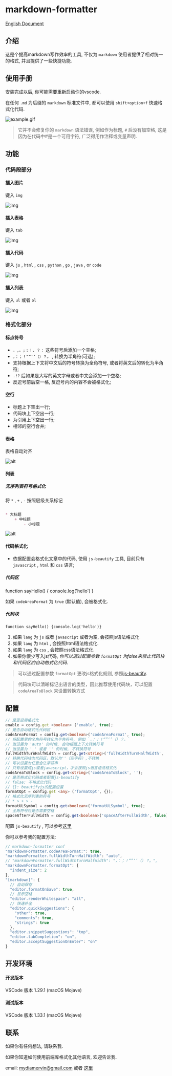 # markdown-formatter

[English Document](./README.md)

## 介绍

这是个提高markdown写作效率的工具, 不仅为 `markdown` 使用者提供了相对统一的格式, 并且提供了一些快捷功能. 

## 使用手册

安装完成以后, 你可能需要重新启动你的vscode. 

在任何 `.md` 为后缀的 `markdown` 标准文件中, 都可以使用 `shift+option+f` 快速格式化代码. 

![example.gif](https://raw.githubusercontent.com/sumnow/markdown-formatter/master/images/example.gif)

> 它并不会修复你的 `markdown` 语法错误, 例如作为标题, `#` 后没有加空格, 这是因为在代码中#是一个可用字符, 广泛得用作注释或变量声明. 

## 功能

### 代码段部分

#### 插入图片

键入 `img` 

![img](./images/example-img.gif)

#### 插入表格

键入 `tab` 

![img](./images/example-tab.gif)

#### 插入代码

键入 `js` , `html` , `css` , `python` , `go` , `java` , or `code` 

![img](./images/example-code.gif)

#### 插入列表

键入 `ul` 或者 `ol` 

![img](./images/example-list.gif)

### 格式化部分

#### 标点符号

* `，,。;；！、？：` 这些符号后添加一个空格; 
* `，：；！“”‘’（）？。` , 转换为半角符(可选); 
* 支持根据上下文将中文后的符号转换为全角符号, 或者将英文后的转化为半角符; 
* `.!?` 后如果是大写的英文字母或者中文会添加一个空格; 
* 反逗号前后空一格, 反逗号内的内容不会被格式化; 

#### 空行

* 标题上下空出一行; 
* 代码块上下空出一行; 
* 为引用上下空出一行; 
* 相邻的空行合并; 

#### 表格

表格自动对齐

![alt](./images/example-tab_format.gif)

#### 列表

##### 无序列表符号格式化

将 `*` , `+` , `-` 按照层级关系标记

``` markdown

* 大标题
    + 中标题
        - 小标题

```

![alt](./images/example-list_format.gif)

#### 代码格式化

* 依据配置会格式化文章中的代码, 使用 `js-beautify` 工具, 目前只有 `javascript` , `html` 和 `css` 语言; 

##### 代码区

function sayHello() {
  console.log('hello')
}

如果 `codeAreaFormat` 为 `true` (默认值), 会被格式化. 

##### 代码块

``` lang
function sayHello() {console.log('hello')}
```

1. 如果 `lang` 为 `js` 或者 `javascript` 或者为空, 会按照js语法格式化 
2. 如果 `lang` 为 `html` , 会按照html语法格式化. 
3. 如果 `lang` 为 `css` , 会按照css语法格式化. 
4. 如果你很少写入js代码, *你可以通过配置参数 `formatOpt` 为false来禁止代码块和代码区的自动格式化代码*. 

> 可以通过配置参数 `formatOpt` 更改js格式化规则, 参照[js-beautify](https://github.com/beautify-web/js-beautify).

> 代码块可以清晰标记出语言的类型，因此推荐使用代码块，可以配置 `codeAreaToBlock` 来设置转换方式

## 配置

```typescript
// 是否启用格式化
enable = config.get <boolean> ('enable', true); 
// 是否自动格式化代码区
codeAreaFormat = config.get<boolean>('codeAreaFormat', true); 
// 将配置里的全角符号转化为半角符号, 例如 `，：；！“”‘’（）？。` 
// 当设置为 'auto' 的时候, 自动根据上下文转换符号
// 当设置为 '_' 或者 '' 的时候, 不转换符号
fullWidthTurnHalfWidth = config.get<string>('fullWidthTurnHalfWidth', 'auto'); 
// 转换代码块为代码区，默认为''（空字符）,不转换
// 可以设置为任意合法字符串
// 只有设置成js或者javascript，才会按照js语言语法格式化
codeAreaToBlock = config.get<string>('codeAreaToBlock', '');
// 是否格式化代码或者配置js-beautify
// false: 不格式化代码
// {}: beautifyjs的配置设置
formatOpt = config.get <any> ('formatOpt', {}); 
// 格式化无序列表的符号 
// * > + > -
formatULSymbol = config.get<boolean>('formatULSymbol', true); 
// 全角符号后是否需要空格
spaceAfterFullWidth = config.get<boolean>('spaceAfterFullWidth', false); 
```

配置 `js-beautify` , 可以参考[这里](https://github.com/beautify-web/js-beautify)

你可以参考我的配置方法: 

```js
// markdown-formatter conf
"markdownFormatter.codeAreaFormat:": true,
"markdownFormatter.fullWidthTurnHalfWidth": "auto",
// "markdownFormatter.fullWidthTurnHalfWidth": "，：；！“”‘’（）？。",
"markdownFormatter.formatOpt": {
  "indent_size": 2
},
"[markdown]": {
  // 自动保存
  "editor.formatOnSave": true,
  // 显示空格
  "editor.renderWhitespace": "all",
  // 快速补全
  "editor.quickSuggestions": {
    "other": true,
    "comments": true,
    "strings": true
  },
  "editor.snippetSuggestions": "top",
  "editor.tabCompletion": "on",
  "editor.acceptSuggestionOnEnter": "on"
}
```

## 开发环境

#### 开发版本

VSCode 版本 1.29.1 (macOS Mojave)

#### 测试版本

VSCode 版本 1.33.1 (macOS Mojave)

## 联系

如果你有任何想法, 请联系我. 

如果你知道如何使用前端库格式化其他语言, 欢迎告诉我. 

email: mydiamervin@gmail.com 或者 [这里](https://github.com/sumnow/markdown-formatter/issues)

